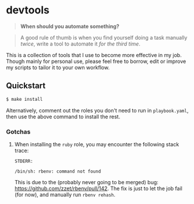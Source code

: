 # devtools
> **When should you automate something?**

> A good rule of thumb is when you find yourself doing a task manually *twice*, write a tool to automate it
> *for the third time*.

This is a collection of tools that I use to become more effective in my job. Though mainly for personal use,
please feel free to borrow, edit or improve my scripts to tailor it to your own workflow.

## Quickstart

```bash
$ make install
```

Alternatively, comment out the roles you don't need to run in `playbook.yaml`, then use the
above command to install the rest.

### Gotchas

1. When installing the `ruby` role, you may encounter the following stack trace:

   ```
   STDERR:

   /bin/sh: rbenv: command not found
   ```

   This is due to the (probably never going to be merged) bug:
   https://github.com/zzet/rbenv/pull/142. The fix is just to let the job fail (for now),
   and manually run `rbenv rehash`.
